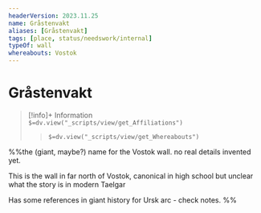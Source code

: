 ```yaml
---
headerVersion: 2023.11.25
name: Gråstenvakt
aliases: [Gråstenvakt]
tags: [place, status/needswork/internal]
typeOf: wall
whereabouts: Vostok
---
```

# Gråstenvakt
>[!info]+ Information  
> `$=dv.view("_scripts/view/get_Affiliations")`  
>> `$=dv.view("_scripts/view/get_Whereabouts")`

%%the (giant, maybe?) name for the Vostok wall. no real details invented yet.

This is the wall in far north of Vostok, canonical in high school but unclear what the story is in modern Taelgar

Has some references in giant history for Ursk arc - check notes.
%%